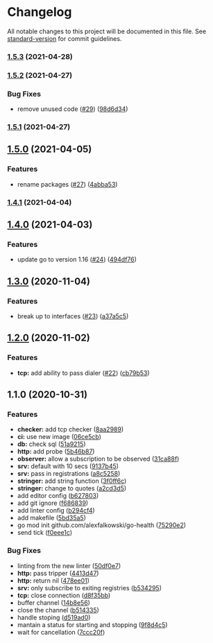 # Changelog

All notable changes to this project will be documented in this file. See [standard-version](https://github.com/conventional-changelog/standard-version) for commit guidelines.

### [1.5.3](https://github.com/alexfalkowski/go-health/compare/v1.5.2...v1.5.3) (2021-04-28)

### [1.5.2](https://github.com/alexfalkowski/go-health/compare/v1.5.1...v1.5.2) (2021-04-27)


### Bug Fixes

* remove unused code ([#29](https://github.com/alexfalkowski/go-health/issues/29)) ([98d6d34](https://github.com/alexfalkowski/go-health/commit/98d6d34d546a77a232a4f73f1ec55454b52a09ed))

### [1.5.1](https://github.com/alexfalkowski/go-health/compare/v1.5.0...v1.5.1) (2021-04-27)

## [1.5.0](https://github.com/alexfalkowski/go-health/compare/v1.4.1...v1.5.0) (2021-04-05)


### Features

* rename packages ([#27](https://github.com/alexfalkowski/go-health/issues/27)) ([4abba53](https://github.com/alexfalkowski/go-health/commit/4abba53eca7887ef6205266d38492c87b4d15004))

### [1.4.1](https://github.com/alexfalkowski/go-health/compare/v1.4.0...v1.4.1) (2021-04-04)

## [1.4.0](https://github.com/alexfalkowski/go-health/compare/v1.3.0...v1.4.0) (2021-04-03)


### Features

* update go to version 1.16 ([#24](https://github.com/alexfalkowski/go-health/issues/24)) ([494df76](https://github.com/alexfalkowski/go-health/commit/494df76909d74f28a38f39b6e7c282b0f839ad7a))

## [1.3.0](https://github.com/alexfalkowski/go-health/compare/v1.2.0...v1.3.0) (2020-11-04)


### Features

* break up to interfaces ([#23](https://github.com/alexfalkowski/go-health/issues/23)) ([a37a5c5](https://github.com/alexfalkowski/go-health/commit/a37a5c572a84f54f293e65e70ace96cbf826d8c0))

## [1.2.0](https://github.com/alexfalkowski/go-health/compare/v1.1.0...v1.2.0) (2020-11-02)


### Features

* **tcp:** add ability to pass dialer ([#22](https://github.com/alexfalkowski/go-health/issues/22)) ([cb79b53](https://github.com/alexfalkowski/go-health/commit/cb79b534053a2ab2189969fa2fe06f18b72b2cd0))

## 1.1.0 (2020-10-31)


### Features

* **checker:** add tcp checker ([8aa2989](https://github.com/alexfalkowski/go-health/commit/8aa2989530c8c38ac1799b5e6e58ba3d10f8e8fc))
* **ci:** use new image ([06ce5cb](https://github.com/alexfalkowski/go-health/commit/06ce5cb972735c1cd03d96a6cdd3f7e2a2d8ca7b))
* **db:** check sql ([51a9215](https://github.com/alexfalkowski/go-health/commit/51a92152ff628ca7100659b7715f9da592b44fc2))
* **http:** add probe ([5b46b87](https://github.com/alexfalkowski/go-health/commit/5b46b878508e23335b7ba5c1e0c9f0b2bb8afd4a))
* **observer:** allow a subscription to be observed ([31ca88f](https://github.com/alexfalkowski/go-health/commit/31ca88fc1a7caeec78d3800b83170fcd527e712c))
* **srv:** default with 10 secs ([9137b45](https://github.com/alexfalkowski/go-health/commit/9137b45d2b9d29b7f55c4bcd89ffec9022877f06))
* **srv:** pass in registrations ([a8c5258](https://github.com/alexfalkowski/go-health/commit/a8c5258af299b995f0a0624cf534c20eb91ce0fb))
* **stringer:** add string function ([3f0ff6c](https://github.com/alexfalkowski/go-health/commit/3f0ff6c058f7620a7f1f83ac0939e939e93ffa29))
* **stringer:** change to quotes ([a2cd3d5](https://github.com/alexfalkowski/go-health/commit/a2cd3d5fe4b20ffed9838c90441c283c8d9d4d1b))
* add editor config ([b627803](https://github.com/alexfalkowski/go-health/commit/b627803bb3cc440f8b16e7c37fc5e5784a903a76))
* add git ignore ([f686839](https://github.com/alexfalkowski/go-health/commit/f686839c5ea8cbd90c3367592392a6c22fa6d5fa))
* add linter config ([b294cf4](https://github.com/alexfalkowski/go-health/commit/b294cf457c1a6cc26f6bf7287a825bbf6eecd9a6))
* add makefile ([5bd35a5](https://github.com/alexfalkowski/go-health/commit/5bd35a5e8ea395d19afd2b04e6dcf550fa3529c2))
* go mod init github.com/alexfalkowski/go-health ([75290e2](https://github.com/alexfalkowski/go-health/commit/75290e2ddb916350f5ef5923c6199522f0b028f7))
* send tick ([f0eee1c](https://github.com/alexfalkowski/go-health/commit/f0eee1cf946cf86cf2469ab0ab654db2c1729879))


### Bug Fixes

* linting from the new linter ([50df0e7](https://github.com/alexfalkowski/go-health/commit/50df0e73d3bfe7639cfc81c1dce64811f49110e0))
* **http:** pass tripper ([4413d47](https://github.com/alexfalkowski/go-health/commit/4413d47028201a3c121385a4db9c72d8384568a5))
* **http:** return nil ([478ee01](https://github.com/alexfalkowski/go-health/commit/478ee01d521365b72339ce53a3861e8fc3d0a53c))
* **srv:** only subscribe to exiting registries ([b534295](https://github.com/alexfalkowski/go-health/commit/b534295027350707542f5133346b448d5299aa24))
* **tcp:** close connection ([d8f35bb](https://github.com/alexfalkowski/go-health/commit/d8f35bb6c4f7a7d9d307646abbe616041e31d60b))
* buffer channel ([14b8e56](https://github.com/alexfalkowski/go-health/commit/14b8e5644323330c3b608dcff64a83840f94661b))
* close the channel ([b514335](https://github.com/alexfalkowski/go-health/commit/b514335cb7ae4d795eb5d07745b786ac946175d7))
* handle stoping ([d519ad0](https://github.com/alexfalkowski/go-health/commit/d519ad0f3dc76148d9a7ea2e597882375db66117))
* mantain a status for starting and stopping ([9f8d4c5](https://github.com/alexfalkowski/go-health/commit/9f8d4c546458277eb07e9b235a8ef2a02c0c6eae))
* wait for cancellation ([7ccc20f](https://github.com/alexfalkowski/go-health/commit/7ccc20ff29f165ecf6469dbe987e182233b388f5))
